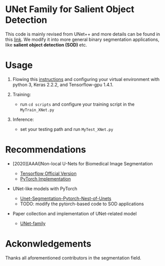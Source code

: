 # UNet Family for Salient Object Detection

This code is mainly revised from UNet++ and more details can be found in this [link](https://github.com/MrGiovanni/UNetPlusPlus).
We modify it into more general binary segmentation applications, like **salient object detection (SOD)** etc.

# Usage

1. Flowing this [instructions](https://github.com/GewelsJI/UNet_Family/blob/master/README_UNetPlusPlus.md) and configuring your virtual environment with python 3, Keras 2.2.2, and Tensorflow-gpu 1.4.1.

2. Training:
    
    - run `cd scripts` and configure your training script in the `MyTrain_XNet.py`

3. Inference:

    - set your testing path and run `MyTest_XNet.py`

# Recommendations

- [2020]\[AAAI]Non-local U-Nets for Biomedical Image Segmentation
    
    - [Tensorflow Official Version](https://github.com/divelab/Non-local-U-Nets)
    - [PyTorch Implementation](https://github.com/Whu-wxy/Non-local-U-Nets-2D-block)

- UNet-like models with PyTorch
    
    - [Unet-Segmentation-Pytorch-Nest-of-Unets](https://github.com/bigmb/Unet-Segmentation-Pytorch-Nest-of-Unets)
    - TODO: modify the pytorch-based code to SOD applications

- Paper collection and implementation of UNet-related model
    - [UNet-family](https://github.com/ShawnBIT/UNet-family)

# Ackonwledgements

Thanks all aforementioned contributors in the segmentation field.
